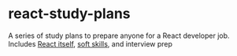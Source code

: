# react-study-plans
A series of study plans to prepare anyone for a React developer job. Includes [React itself](https://github.com/ChaseTramel/react-study-plans/blob/main/react-plan.md), [soft skills](https://github.com/ChaseTramel/react-study-plans/blob/main/soft-skills.md), and interview prep
